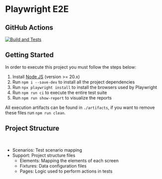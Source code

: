 # Playwright E2E

## GitHub Actions

[![Build and Tests](https://github.com/ugioni/playwright-e2e/actions/workflows/node.js.yml/badge.svg?branch=master)](https://github.com/ugioni/playwright-e2e/actions/workflows/node.js.yml)

## Getting Started

In order to execute this project you must follow the steps below:

1. Install [Node JS](https://nodejs.org/) (version >= 20.x)
1. Run `npm i --save-dev` to install all the project dependencies
1. Run `npx playwright install` to install the browsers used by Playwright
1. Run `npm run ci` to execute the entire test suite
1. Run `npm run show-report` to visualize the reports

All execution artifacts can be found in `./artifacts`, if you want to remove these files run `npm run clean`.

## Project Structure
</br>
<ul>
    <li>Scenarios: Test scenario mapping</li>
    <li>Support: Project structure files
        <ul>
            <li>Elements: Mapping the elements of each screen</li>
            <li>Fixtures: Data configuration files</li>
            <li>Pages: Logic used to perform actions in tests</li>
        </ul>
    </li>
</ul>
